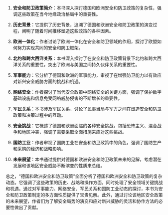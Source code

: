 1. **安全和防卫政策简介**：本书深入探讨德国和欧洲安全和防卫政策的复杂性，强调这些政策在当今地缘政治格局中的重要性。

2. **历史背景**：它提供了历史背景，追溯了德国和欧洲安全和防卫政策的演变过程，阐明了随着时间推移塑造这些政策的各种因素。

3. **欧洲一体化**：作者讨论了欧洲一体化在安全和防卫领域的作用，探讨了欧盟如何努力实现共同的安全和防卫框架。

4. **北约和跨大西洋关系**：本书深入探讨了在安全和防卫政策背景下北约和跨大西洋关系的重要性，突出了欧洲与美国之间持久伙伴关系的重要性。

5. **军事能力**：它分析了德国和欧洲的军事能力，审视了在增强防卫能力以有效应对新兴安全威胁方面的挑战和机遇。

6. **网络安全**：作者探讨了当代安全政策中网络安全的关键方面，强调了保护数字基础设施和信息免受网络威胁侵害的不断增长的重要性。

7. **军民关系**：本书涉及军民关系，讨论了民事当局与军方之间在塑造安全和防卫政策和决策过程中的互动。

8. **安全挑战**：它概述了德国和欧洲面临的各种安全挑战，包括恐怖主义、混合战争和地区冲突，强调了需要采取全面措施来应对这些挑战。

9. **国防工业**：作者审视了国防工业在安全和防卫政策中的角色，强调了国防生产和采购的经济和战略影响。

10. **未来展望**：本书通过提供对德国和欧洲安全和防卫政策未来的见解，考虑潜在发展和该地区安全威胁不断演变的性质来总结。 

总之，“德国和欧洲安全和防卫政策”全面分析了德国和欧洲安全和防卫政策的复杂动态。它强调了这些政策的历史、战略和操作方面，同时处理了安全领域关键挑战和机遇。通过对军事能力、网络安全、军民关系和国防工业动态的探讨，本书为安全和防卫政策制定的多方面性质提供了宝贵见解。此外，通过讨论该地区安全政策的未来展望，作者们为了解安全局势的演变和应对新兴威胁的灵活和协作方法的必要性做出了贡献。